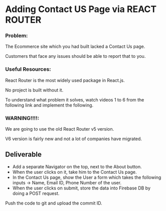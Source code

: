# Adding Contact US Page via REACT ROUTER

### Problem:

The Ecommerce site which you had built lacked a Contact Us page.

Customers that face any issues should be able to report that to you.


### Useful Resources:

React Router is the most widely used package in React.js.

No project is built without it.

To understand what problem it solves, watch videos 1 to 6 from the following link and implement the following.


### WARNING!!!!:

We are going to use the old React Router v5 version.

V6 version is fairly new and not a lot of companies have migrated.


## Deliverable

- Add a separate Navigator on the top, next to the About button.
- When the user clicks on it, take him to the Contact Us page.
- In the Contact Us page, show the User a form which takes the following inputs -> Name, Email ID, Phone Number of the user.
- When the user clicks on submit, store the data into Firebase DB by doing a POST request.


Push the code to git and upload the commit ID.

